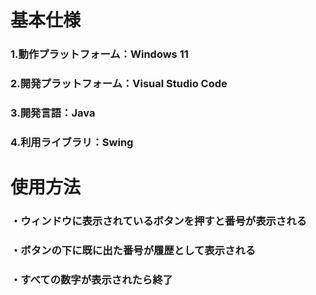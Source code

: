 # 基本仕様
### 1.動作プラットフォーム：Windows 11
### 2.開発プラットフォーム：Visual Studio Code
### 3.開発言語：Java
### 4.利用ライブラリ：Swing

# 使用方法
### ・ウィンドウに表示されているボタンを押すと番号が表示される
### ・ボタンの下に既に出た番号が履歴として表示される
### ・すべての数字が表示されたら終了
